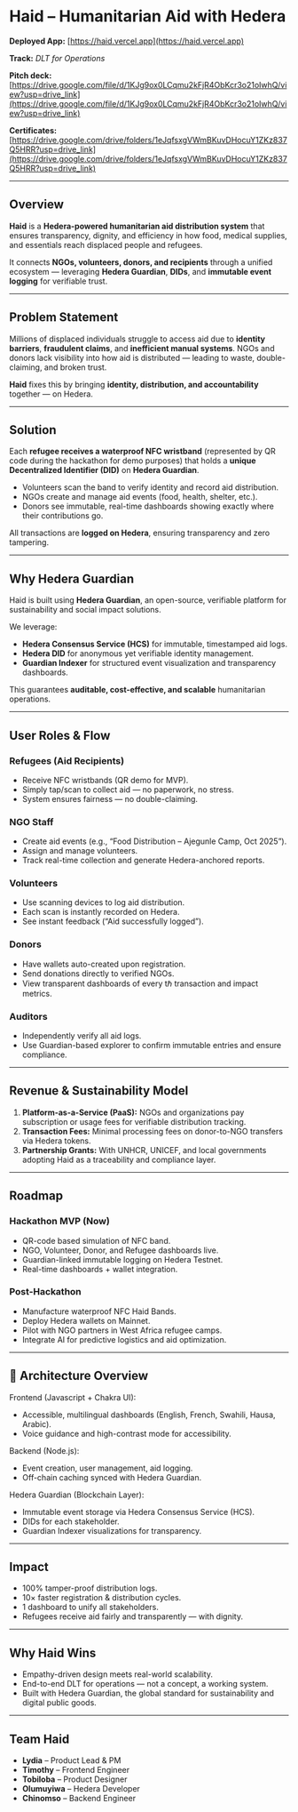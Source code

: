 # **Haid – Humanitarian Aid with Hedera**

**Deployed App:** [https://haid.vercel.app](https://haid.vercel.app)

**Track:** *DLT for Operations*

**Pitch deck:** [https://drive.google.com/file/d/1KJg9ox0LCqmu2kFjR4ObKcr3o21oIwhQ/view?usp=drive_link](https://drive.google.com/file/d/1KJg9ox0LCqmu2kFjR4ObKcr3o21oIwhQ/view?usp=drive_link)

**Certificates:** [https://drive.google.com/drive/folders/1eJqfsxgVWmBKuvDHocuY1ZKz837Q5HRR?usp=drive_link](https://drive.google.com/drive/folders/1eJqfsxgVWmBKuvDHocuY1ZKz837Q5HRR?usp=drive_link)

---

##  **Overview**

**Haid** is a **Hedera-powered humanitarian aid distribution system** that ensures transparency, dignity, and efficiency in how food, medical supplies, and essentials reach displaced people and refugees.

It connects **NGOs, volunteers, donors, and recipients** through a unified ecosystem — leveraging **Hedera Guardian**, **DIDs**, and **immutable event logging** for verifiable trust.

---

## **Problem Statement**

Millions of displaced individuals struggle to access aid due to **identity barriers**, **fraudulent claims**, and **inefficient manual systems**.
NGOs and donors lack visibility into how aid is distributed — leading to waste, double-claiming, and broken trust.

**Haid** fixes this by bringing **identity, distribution, and accountability** together — on Hedera.

---

## **Solution**

Each **refugee receives a waterproof NFC wristband** (represented by QR code during the hackathon for demo purposes) that holds a **unique Decentralized Identifier (DID)** on **Hedera Guardian**.

* Volunteers scan the band to verify identity and record aid distribution.
* NGOs create and manage aid events (food, health, shelter, etc.).
* Donors see immutable, real-time dashboards showing exactly where their contributions go.

All transactions are **logged on Hedera**, ensuring transparency and zero tampering.

---

## **Why Hedera Guardian**

Haid is built using **Hedera Guardian**, an open-source, verifiable platform for sustainability and social impact solutions.

We leverage:

* **Hedera Consensus Service (HCS)** for immutable, timestamped aid logs.
* **Hedera DID** for anonymous yet verifiable identity management.
* **Guardian Indexer** for structured event visualization and transparency dashboards.

This guarantees **auditable, cost-effective, and scalable** humanitarian operations.

---

## **User Roles & Flow**

### Refugees (Aid Recipients)

* Receive NFC wristbands (QR demo for MVP).
* Simply tap/scan to collect aid — no paperwork, no stress.
* System ensures fairness — no double-claiming.

### NGO Staff

* Create aid events (e.g., “Food Distribution – Ajegunle Camp, Oct 2025”).
* Assign and manage volunteers.
* Track real-time collection and generate Hedera-anchored reports.

### Volunteers

* Use scanning devices to log aid distribution.
* Each scan is instantly recorded on Hedera.
* See instant feedback (“Aid successfully logged”).

### Donors

* Have wallets auto-created upon registration.
* Send donations directly to verified NGOs.
* View transparent dashboards of every tℏ transaction and impact metrics.

### Auditors

* Independently verify all aid logs.
* Use Guardian-based explorer to confirm immutable entries and ensure compliance.

---

## **Revenue & Sustainability Model**

1. **Platform-as-a-Service (PaaS):** NGOs and organizations pay subscription or usage fees for verifiable distribution tracking.
2. **Transaction Fees:** Minimal processing fees on donor-to-NGO transfers via Hedera tokens.
3. **Partnership Grants:** With UNHCR, UNICEF, and local governments adopting Haid as a traceability and compliance layer.

---

## **Roadmap**

### **Hackathon MVP (Now)**

* QR-code based simulation of NFC band.
* NGO, Volunteer, Donor, and Refugee dashboards live.
* Guardian-linked immutable logging on Hedera Testnet.
* Real-time dashboards + wallet integration.

### **Post-Hackathon**

* Manufacture waterproof NFC Haid Bands.
* Deploy Hedera wallets on Mainnet.
* Pilot with NGO partners in West Africa refugee camps.
* Integrate AI for predictive logistics and aid optimization.

---

## 🧭 **Architecture Overview**

Frontend (Javascript + Chakra UI):

* Accessible, multilingual dashboards (English, French, Swahili, Hausa, Arabic).
* Voice guidance and high-contrast mode for accessibility.

Backend (Node.js):

* Event creation, user management, aid logging.
* Off-chain caching synced with Hedera Guardian.

Hedera Guardian (Blockchain Layer):

* Immutable event storage via Hedera Consensus Service (HCS).
* DIDs for each stakeholder.
* Guardian Indexer visualizations for transparency.

---

## **Impact**

* 100% tamper-proof distribution logs.
* 10× faster registration & distribution cycles.
* 1 dashboard to unify all stakeholders.
* Refugees receive aid fairly and transparently — with dignity.

---

## **Why Haid Wins**

* Empathy-driven design meets real-world scalability.
* End-to-end DLT for operations — not a concept, a working system.
* Built with Hedera Guardian, the global standard for sustainability and digital public goods.

---

## **Team Haid**

* **Lydia** – Product Lead & PM
* **Timothy** – Frontend Engineer
* **Tobiloba** – Product Designer
* **Olumuyiwa** – Hedera Developer
* **Chinomso** – Backend Engineer
